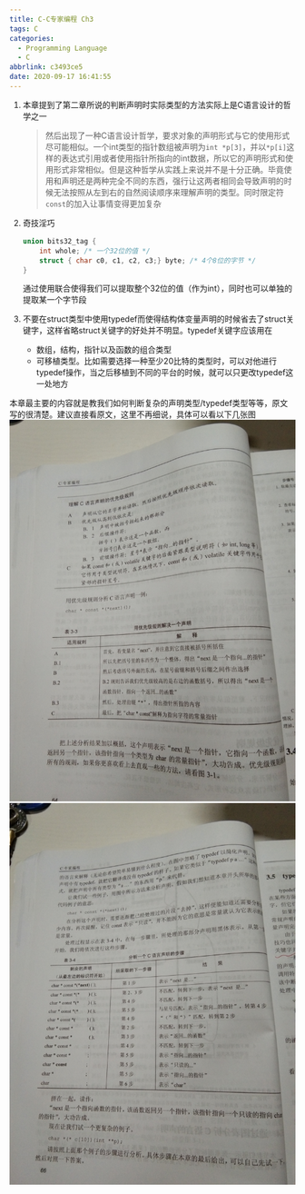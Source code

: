 ```yaml
---
title: C-C专家编程 Ch3
tags: C
categories:
  - Programming Language
  - C
abbrlink: c3493ce5
date: 2020-09-17 16:41:55
---
```



1. 本章提到了第二章所说的判断声明时实际类型的方法实际上是C语言设计的哲学之一
   > 然后出现了一种C语言设计哲学，要求对象的声明形式与它的使用形式尽可能相似。一个int类型的指针数组被声明为`int *p[3]`，并以`*p[i]`这样的表达式引用或者使用指针所指向的int数据，所以它的声明形式和使用形式非常相似。但是这种哲学从实践上来说并不是十分正确。毕竟使用和声明还是两种完全不同的东西，强行让这两者相同会导致声明的时候无法按照从左到右的自然阅读顺序来理解声明的类型。同时限定符`const`的加入让事情变得更加复杂
<!-- more -->
2. 奇技淫巧
   ```c
   union bits32_tag {
       int whole; /* 一个32位的值 */
       struct { char c0, c1, c2, c3;} byte; /* 4个8位的字节 */
   }
   ```
   通过使用联合使得我们可以提取整个32位的值（作为int），同时也可以单独的提取某一个字节段

3. 不要在struct类型中使用typedef而使得结构体变量声明的时候省去了struct关键字，这样省略struct关键字的好处并不明显。typedef关键字应该用在
   - 数组，结构，指针以及函数的组合类型
   - 可移植类型。比如需要选择一种至少20比特的类型时，可以对他进行typedef操作，当之后移植到不同的平台的时候，就可以只更改typedef这一处地方


本章最主要的内容就是教我们如何判断复杂的声明类型/typedef类型等等，原文写的很清楚。建议直接看原文，这里不再细说，具体可以看以下几张图
![](C-C专家编程-Ch3/1.jpg)
![](C-C专家编程-Ch3/2.jpg)
